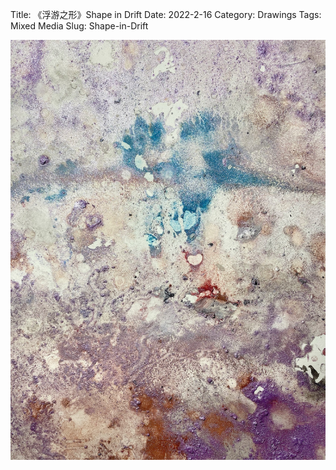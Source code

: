 Title: 《浮游之形》Shape in Drift
Date: 2022-2-16
Category: Drawings
Tags: Mixed Media
Slug: Shape-in-Drift


<div class="drawing-gallery">
  <img src="../images/Shape-in-Drift.jpeg" alt="Shape-in-Drift">
</div>

